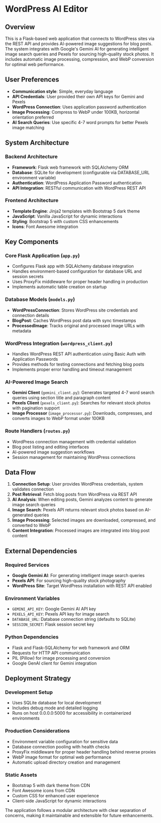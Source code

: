 # WordPress AI Editor

## Overview

This is a Flask-based web application that connects to WordPress sites via the REST API and provides AI-powered image suggestions for blog posts. The system integrates with Google's Gemini AI for generating intelligent image search queries and Pexels for sourcing high-quality stock photos. It includes automatic image processing, compression, and WebP conversion for optimal web performance.

## User Preferences

- **Communication style**: Simple, everyday language
- **API Credentials**: User provided their own API keys for Gemini and Pexels
- **WordPress Connection**: Uses application password authentication
- **Image Processing**: Compress to WebP under 100KB, horizontal orientation preferred
- **AI Search Queries**: Use specific 4-7 word prompts for better Pexels image matching

## System Architecture

### Backend Architecture
- **Framework**: Flask web framework with SQLAlchemy ORM
- **Database**: SQLite for development (configurable via DATABASE_URL environment variable)
- **Authentication**: WordPress Application Password authentication
- **API Integration**: RESTful communication with WordPress REST API

### Frontend Architecture
- **Template Engine**: Jinja2 templates with Bootstrap 5 dark theme
- **JavaScript**: Vanilla JavaScript for dynamic interactions
- **Styling**: Bootstrap 5 with custom CSS enhancements
- **Icons**: Font Awesome integration

## Key Components

### Core Flask Application (`app.py`)
- Configures Flask app with SQLAlchemy database integration
- Handles environment-based configuration for database URL and session secrets
- Uses ProxyFix middleware for proper header handling in production
- Implements automatic table creation on startup

### Database Models (`models.py`)
- **WordPressConnection**: Stores WordPress site credentials and connection details
- **BlogPost**: Caches WordPress post data with sync timestamps
- **ProcessedImage**: Tracks original and processed image URLs with metadata

### WordPress Integration (`wordpress_client.py`)
- Handles WordPress REST API authentication using Basic Auth with Application Passwords
- Provides methods for testing connections and fetching blog posts
- Implements proper error handling and timeout management

### AI-Powered Image Search
- **Gemini Client** (`gemini_client.py`): Generates targeted 4-7 word search queries using section title and paragraph content
- **Pexels Client** (`pexels_client.py`): Searches for relevant stock photos with pagination support
- **Image Processor** (`image_processor.py`): Downloads, compresses, and converts images to WebP format under 100KB

### Route Handlers (`routes.py`)
- WordPress connection management with credential validation
- Blog post listing and editing interfaces
- AI-powered image suggestion workflows
- Session management for maintaining WordPress connections

## Data Flow

1. **Connection Setup**: User provides WordPress credentials, system validates connection
2. **Post Retrieval**: Fetch blog posts from WordPress via REST API
3. **AI Analysis**: When editing posts, Gemini analyzes content to generate image search queries
4. **Image Search**: Pexels API returns relevant stock photos based on AI-generated queries
5. **Image Processing**: Selected images are downloaded, compressed, and converted to WebP
6. **Content Integration**: Processed images are integrated into blog post content

## External Dependencies

### Required Services
- **Google Gemini AI**: For generating intelligent image search queries
- **Pexels API**: For sourcing high-quality stock photography
- **WordPress Site**: Target WordPress installation with REST API enabled

### Environment Variables
- `GEMINI_API_KEY`: Google Gemini AI API key
- `PEXELS_API_KEY`: Pexels API key for image search
- `DATABASE_URL`: Database connection string (defaults to SQLite)
- `SESSION_SECRET`: Flask session secret key

### Python Dependencies
- Flask and Flask-SQLAlchemy for web framework and ORM
- Requests for HTTP API communication
- PIL (Pillow) for image processing and conversion
- Google GenAI client for Gemini integration

## Deployment Strategy

### Development Setup
- Uses SQLite database for local development
- Includes debug mode and detailed logging
- Runs on host 0.0.0.0:5000 for accessibility in containerized environments

### Production Considerations
- Environment variable configuration for sensitive data
- Database connection pooling with health checks
- ProxyFix middleware for proper header handling behind reverse proxies
- WebP image format for optimal web performance
- Automatic upload directory creation and management

### Static Assets
- Bootstrap 5 with dark theme from CDN
- Font Awesome icons from CDN
- Custom CSS for enhanced user experience
- Client-side JavaScript for dynamic interactions

The application follows a modular architecture with clear separation of concerns, making it maintainable and extensible for future enhancements.